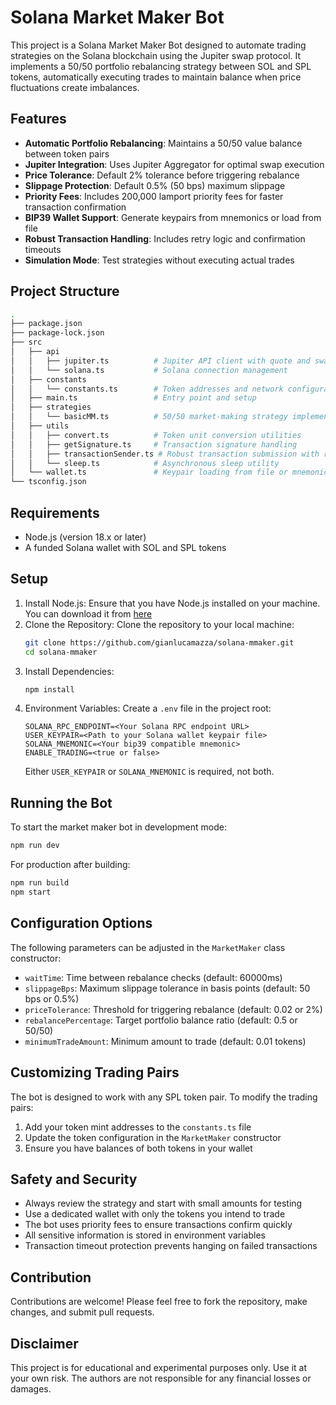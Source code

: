 # Solana Market Maker Bot

This project is a Solana Market Maker Bot designed to automate trading strategies on the Solana blockchain using the Jupiter swap protocol. It implements a 50/50 portfolio rebalancing strategy between SOL and SPL tokens, automatically executing trades to maintain balance when price fluctuations create imbalances.

## Features

- **Automatic Portfolio Rebalancing**: Maintains a 50/50 value balance between token pairs
- **Jupiter Integration**: Uses Jupiter Aggregator for optimal swap execution
- **Price Tolerance**: Default 2% tolerance before triggering rebalance
- **Slippage Protection**: Default 0.5% (50 bps) maximum slippage
- **Priority Fees**: Includes 200,000 lamport priority fees for faster transaction confirmation
- **BIP39 Wallet Support**: Generate keypairs from mnemonics or load from file
- **Robust Transaction Handling**: Includes retry logic and confirmation timeouts
- **Simulation Mode**: Test strategies without executing actual trades

## Project Structure

```bash
.
├── package.json
├── package-lock.json
├── src
│   ├── api
│   │   ├── jupiter.ts          # Jupiter API client with quote and swap functionality
│   │   └── solana.ts           # Solana connection management
│   ├── constants
│   │   └── constants.ts        # Token addresses and network configuration
│   ├── main.ts                 # Entry point and setup
│   ├── strategies
│   │   └── basicMM.ts          # 50/50 market-making strategy implementation
│   ├── utils
│   │   ├── convert.ts          # Token unit conversion utilities
│   │   ├── getSignature.ts     # Transaction signature handling
│   │   ├── transactionSender.ts # Robust transaction submission with retry logic
│   │   └── sleep.ts            # Asynchronous sleep utility
│   └── wallet.ts               # Keypair loading from file or mnemonic
└── tsconfig.json
```

## Requirements

- Node.js (version 18.x or later)
- A funded Solana wallet with SOL and SPL tokens

## Setup

1. Install Node.js: Ensure that you have Node.js installed on your machine. You can download it from [here](https://nodejs.org/)
2. Clone the Repository: Clone the repository to your local machine:
    ```bash
    git clone https://github.com/gianlucamazza/solana-mmaker.git
    cd solana-mmaker
    ```
3. Install Dependencies:
    ```bash
    npm install
    ```
4. Environment Variables: Create a `.env` file in the project root:
    ```
    SOLANA_RPC_ENDPOINT=<Your Solana RPC endpoint URL>
    USER_KEYPAIR=<Path to your Solana wallet keypair file>
    SOLANA_MNEMONIC=<Your bip39 compatible mnemonic>
    ENABLE_TRADING=<true or false>
    ```
    Either `USER_KEYPAIR` or `SOLANA_MNEMONIC` is required, not both.

## Running the Bot

To start the market maker bot in development mode:

```bash
npm run dev
```

For production after building:

```bash
npm run build
npm start
```

## Configuration Options

The following parameters can be adjusted in the `MarketMaker` class constructor:

- `waitTime`: Time between rebalance checks (default: 60000ms)
- `slippageBps`: Maximum slippage tolerance in basis points (default: 50 bps or 0.5%)
- `priceTolerance`: Threshold for triggering rebalance (default: 0.02 or 2%)
- `rebalancePercentage`: Target portfolio balance ratio (default: 0.5 or 50/50)
- `minimumTradeAmount`: Minimum amount to trade (default: 0.01 tokens)

## Customizing Trading Pairs

The bot is designed to work with any SPL token pair. To modify the trading pairs:

1. Add your token mint addresses to the `constants.ts` file
2. Update the token configuration in the `MarketMaker` constructor
3. Ensure you have balances of both tokens in your wallet

## Safety and Security

- Always review the strategy and start with small amounts for testing
- Use a dedicated wallet with only the tokens you intend to trade
- The bot uses priority fees to ensure transactions confirm quickly
- All sensitive information is stored in environment variables
- Transaction timeout protection prevents hanging on failed transactions

## Contribution
Contributions are welcome! Please feel free to fork the repository, make changes, and submit pull requests.

## Disclaimer
This project is for educational and experimental purposes only. Use it at your own risk. The authors are not responsible for any financial losses or damages.